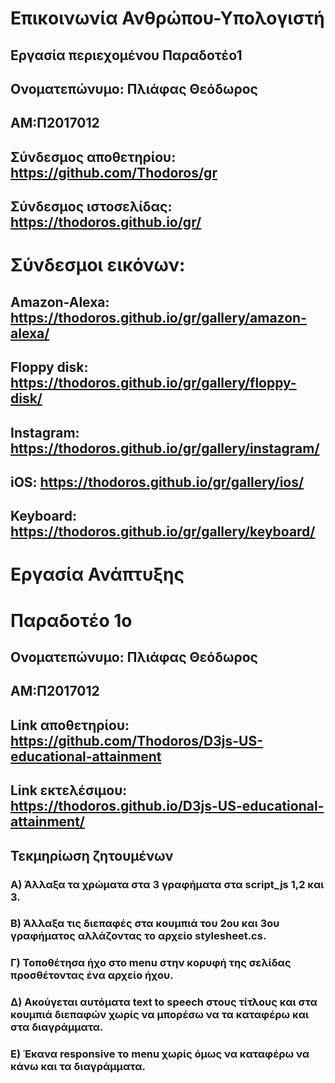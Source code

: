 # Επικοινωνία Ανθρώπου-Υπολογιστή
## Εργασία περιεχομένου Παραδοτέο1
## Ονοματεπώνυμο: Πλιάφας Θεόδωρος
## ΑΜ:Π2017012
## Σύνδεσμος αποθετηρίου: https://github.com/Thodoros/gr
## Σύνδεσμος ιστοσελίδας: https://thodoros.github.io/gr/

# Σύνδεσμοι εικόνων:
##  Amazon-Alexa: https://thodoros.github.io/gr/gallery/amazon-alexa/
##  Floppy disk: https://thodoros.github.io/gr/gallery/floppy-disk/
##  Instagram: https://thodoros.github.io/gr/gallery/instagram/
##  iOS: https://thodoros.github.io/gr/gallery/ios/
##  Keyboard: https://thodoros.github.io/gr/gallery/keyboard/







# Εργασία Ανάπτυξης
# Παραδοτέο 1ο

## Ονοματεπώνυμο: Πλιάφας Θεόδωρος
## ΑΜ:Π2017012



## Link αποθετηρίου:  https://github.com/Thodoros/D3js-US-educational-attainment

## Link εκτελέσιμου:  https://thodoros.github.io/D3js-US-educational-attainment/


## Τεκμηρίωση ζητουμένων 

### A) Άλλαξα τα χρώματα στα 3 γραφήματα στα script_js 1,2 και 3.

### Β) Άλλαξα τις διεπαφές στα κουμπιά του 2ου και 3ου γραφήματος αλλάζοντας το αρχείο stylesheet.cs.

### Γ) Τοποθέτησα ήχο στο menu στην κορυφή της σελίδας προσθέτοντας ένα αρχείο ήχου.

### Δ) Ακούγεται αυτόματα text to speech στους τίτλους και στα κουμπιά διεπαφών χωρίς να μπορέσω να τα καταφέρω και στα διαγράμματα.

### Ε) Έκανα responsive το menu χωρίς όμως να καταφέρω να κάνω και τα διαγράμματα.



